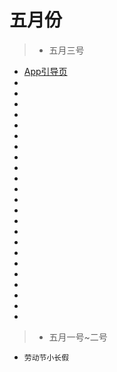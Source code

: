 # 五月份

> * 五月三号

* [App引导页](https://github.com/PaoloRotolo/AppIntro)
* []()
* []()
* []()
* []()
* []()
* []()
* []()
* []()
* []()
* []()
* []()
* []()
* []()
* []()
* []()
* []()
* []()
* []()
* []()
* []()
* []()
* []()
* []()


> * 五月一号~二号

* `劳动节小长假`
